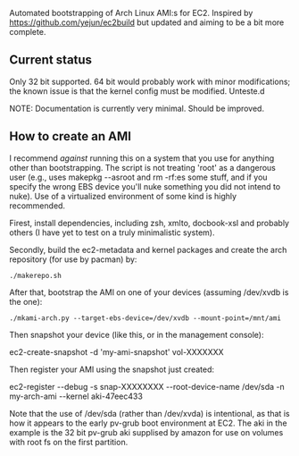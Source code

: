 Automated bootstrapping of Arch Linux AMI:s for EC2. Inspired by
https://github.com/yejun/ec2build but updated and aiming to be a bit
more complete.

## Current status

Only 32 bit supported. 64 bit would probably work with minor
modifications; the known issue is that the kernel config must be
modified. Unteste.d

NOTE: Documentation is currently very minimal. Should be improved.

## How to create an AMI

I recommend *against* running this on a system that you use for
anything other than bootstrapping. The script is not treating 'root'
as a dangerous user (e.g., uses makepkg --asroot and rm -rf:es some
stuff, and if you specify the wrong EBS device you'll nuke something
you did not intend to nuke). Use of a virtualized environment of some
kind is highly recommended.

Firest, install dependencies, including zsh, xmlto, docbook-xsl and
probably others (I have yet to test on a truly minimalistic system).

Secondly, build the ec2-metadata and kernel packages and create the
arch repository (for use by pacman) by:

    ./makerepo.sh

After that, bootstrap the AMI on one of your devices (assuming
/dev/xvdb is the one):

    ./mkami-arch.py --target-ebs-device=/dev/xvdb --mount-point=/mnt/ami

Then snapshot your device (like this, or in the management console):

  ec2-create-snapshot -d 'my-ami-snapshot' vol-XXXXXXX

Then register your AMI using the snapshot just created:

  ec2-register --debug -s snap-XXXXXXXX --root-device-name /dev/sda -n my-arch-ami --kernel aki-47eec433

Note that the use of /dev/sda (rather than /dev/xvda) is intentional,
as that is how it appears to the early pv-grub boot environment at
EC2. The aki in the example is the 32 bit pv-grub aki supplised by
amazon for use on volumes with root fs on the first partition.
